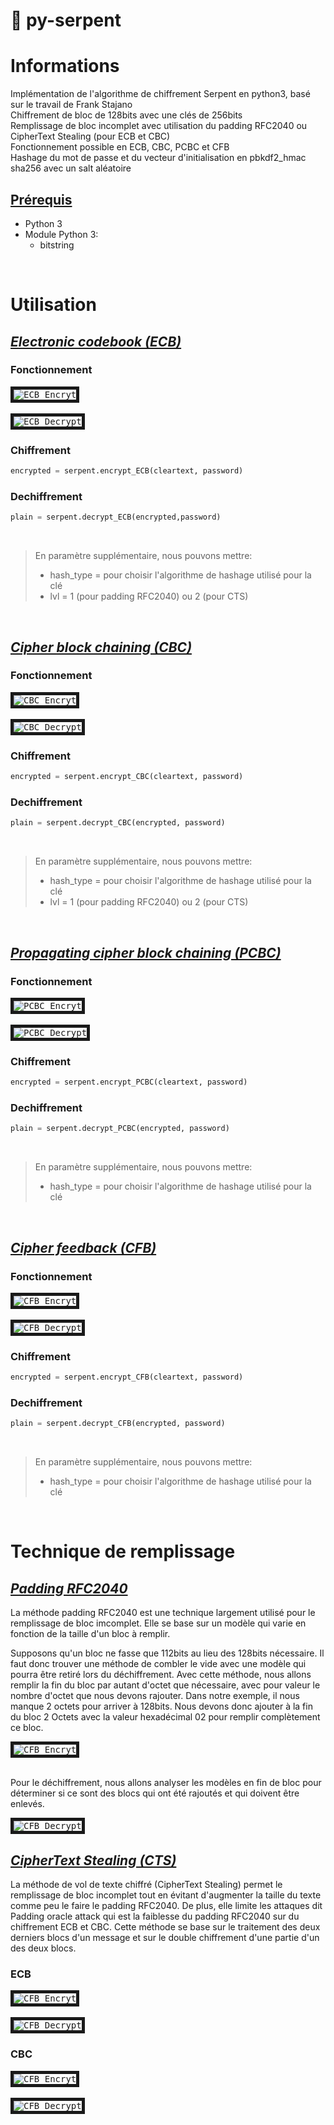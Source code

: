 # :snake: py-serpent
# Informations
Implémentation de l'algorithme de chiffrement Serpent en python3, basé sur le travail de Frank Stajano<br>
Chiffrement de bloc de 128bits avec une clés de 256bits<br>
Remplissage de bloc incomplet avec utilisation du padding RFC2040 ou CipherText Stealing (pour ECB et CBC) <br>
Fonctionnement possible en ECB, CBC, PCBC et CFB<br>
Hashage du mot de passe et du vecteur d'initialisation en pbkdf2_hmac sha256 avec un salt aléatoire<br>
## <ins>Prérequis</ins>
- Python 3
- Module Python 3:
   - bitstring
<br>

# Utilisation
## <ins>_Electronic codebook (ECB)_</ins>
### Fonctionnement
<kbd>
<img src="Image/ECB_Encrypt.png" title="ECB Encryt" border="5">
</kbd>
<br>
<br>
<kbd>
<img src="Image/ECB_Decrypt.png" title="ECB Decrypt" border="5">
</kbd>

### Chiffrement
```python
encrypted = serpent.encrypt_ECB(cleartext, password)
```
### Dechiffrement
```python
plain = serpent.decrypt_ECB(encrypted,password)
```
<br>

>En paramètre supplémentaire, nous pouvons mettre:<br/>
>- hash_type = pour choisir l'algorithme de hashage utilisé pour la clé
>- lvl = 1 (pour padding RFC2040) ou 2 (pour CTS)
<br>

## <ins>_Cipher block chaining (CBC)_</ins>
### Fonctionnement
<kbd>
<img src="Image/CBC_Encrypt.png" title="CBC Encryt" border="5">
</kbd>
<br>
<br>
<kbd>
<img src="Image/CBC_Decrypt.png" title="CBC Decrypt" border="5">
</kbd>

### Chiffrement
```python
encrypted = serpent.encrypt_CBC(cleartext, password)
```
### Dechiffrement
```python
plain = serpent.decrypt_CBC(encrypted, password)
```
<br>

>En paramètre supplémentaire, nous pouvons mettre:<br/>
>- hash_type = pour choisir l'algorithme de hashage utilisé pour la clé
>- lvl = 1 (pour padding RFC2040) ou 2 (pour CTS)
<br>

## <ins>_Propagating cipher block chaining (PCBC)_</ins>
### Fonctionnement
<kbd>
<img src="Image/PCBC_Encrypt.png" title="PCBC Encryt" border="5">
</kbd>
<br>
<br>
<kbd>
<img src="Image/PCBC_Decrypt.png" title="PCBC Decrypt" border="5">
</kbd>

### Chiffrement
```python
encrypted = serpent.encrypt_PCBC(cleartext, password)
```
### Dechiffrement
```python
plain = serpent.decrypt_PCBC(encrypted, password)
```
<br>

>En paramètre supplémentaire, nous pouvons mettre:<br/>
>- hash_type = pour choisir l'algorithme de hashage utilisé pour la clé
<br>

## <ins>_Cipher feedback (CFB)_</ins>
### Fonctionnement
<kbd>
<img src="Image/CFB_Encrypt.png" title="CFB Encryt" border="5">
</kbd>
<br>
<br>
<kbd>
<img src="Image/CFB_Decrypt.png" title="CFB Decrypt" border="5">
</kbd>

### Chiffrement
```python
encrypted = serpent.encrypt_CFB(cleartext, password)
```
### Dechiffrement
```python
plain = serpent.decrypt_CFB(encrypted, password)
```
<br>

>En paramètre supplémentaire, nous pouvons mettre:<br/>
>- hash_type = pour choisir l'algorithme de hashage utilisé pour la clé
<br>

# Technique de remplissage
## <ins>_Padding RFC2040_</ins>
La méthode padding RFC2040 est une technique largement utilisé pour le remplissage de bloc imcomplet.
Elle se base sur un modèle qui varie en fonction de la taille d'un bloc à remplir.

Supposons qu'un bloc ne fasse que 112bits au lieu des 128bits nécessaire. Il faut donc trouver une méthode de combler le vide avec une modèle qui pourra être retiré lors du déchiffrement. 
Avec cette méthode, nous allons remplir la fin du bloc par autant d'octet que nécessaire, avec pour valeur le nombre d'octet que nous devons rajouter.
Dans notre exemple, il nous manque 2 octets pour arriver à 128bits. Nous devons donc ajouter à la fin du bloc 2 Octets avec la valeur hexadécimal 02 pour remplir complètement ce bloc.

<kbd>
<img src="Image/RFC2040_Encrypt.png" title="CFB Encryt" border="5">
</kbd>
<br>
<br>

Pour le déchiffrement, nous allons analyser les modèles en fin de bloc pour déterminer si ce sont des blocs qui ont été rajoutés et qui doivent être enlevés.

<kbd>
<img src="Image/RFC2040_Decrypt.png" title="CFB Decrypt" border="5">
</kbd>

## <ins>_CipherText Stealing (CTS)_</ins>
La méthode de vol de texte chiffré (CipherText Stealing) permet le remplissage de bloc incomplet tout en évitant d'augmenter la taille du texte comme peu le faire le padding RFC2040. 
De plus, elle limite les attaques dit Padding oracle attack qui est la faiblesse du padding RFC2040 sur du chiffrement ECB et CBC.
Cette méthode se base sur le traitement des deux derniers blocs d'un message et sur le double chiffrement d'une partie d'un des deux blocs.

### ECB
<kbd>
<img src="Image/CTS_ECB_Encrypt.png" title="CFB Encryt" border="5">
</kbd>
<br>
<br>
<kbd>
<img src="Image/CTS_ECB_Decrypt.png" title="CFB Decrypt" border="5">
</kbd>

### CBC
<kbd>
<img src="Image/CTS_CBC_Encrypt.png" title="CFB Encryt" border="5">
</kbd>
<br>
<br>
<kbd>
<img src="Image/CTS_CBC_Decrypt.png" title="CFB Decrypt" border="5">
</kbd>